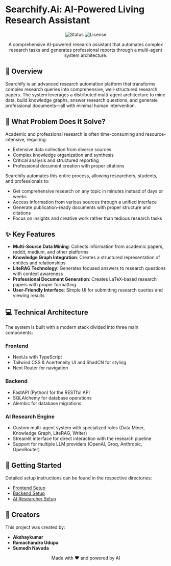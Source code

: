 # Searchify.Ai: AI-Powered Living Research Assistant

<div align="center">
  <img src="https://img.shields.io/badge/status-active-success.svg" alt="Status">
  <img src="https://img.shields.io/badge/license-MIT-blue.svg" alt="License">
</div>

<p align="center">
  A comprehensive AI-powered research assistant that automates complex research tasks and generates professional reports through a multi-agent system architecture.
</p>

## 🌟 Overview

Searchify is an advanced research automation platform that transforms complex research queries into comprehensive, well-structured research papers. The system leverages a distributed multi-agent architecture to mine data, build knowledge graphs, answer research questions, and generate professional documents—all with minimal human intervention.

## 🚀 What Problem Does It Solve?

Academic and professional research is often time-consuming and resource-intensive, requiring:
- Extensive data collection from diverse sources
- Complex knowledge organization and synthesis
- Critical analysis and structured reporting
- Professional document creation with proper citations

Searchify automates this entire process, allowing researchers, students, and professionals to:
- Get comprehensive research on any topic in minutes instead of days or weeks
- Access information from various sources through a unified interface
- Generate publication-ready documents with proper structure and citations
- Focus on insights and creative work rather than tedious research tasks

## ✨ Key Features

- **Multi-Source Data Mining**: Collects information from academic papers, reddit, medium, and other platforms
- **Knowledge Graph Integration**: Creates a structured representation of entities and relationships
- **LiteRAG Technology**: Generates focused answers to research questions with context awareness
- **Professional Document Generation**: Creates LaTeX-based research papers with proper formatting
- **User-Friendly Interface**: Simple UI for submitting research queries and viewing results

## 💻 Technical Architecture

The system is built with a modern stack divided into three main components:

### Frontend
- NextJs with TypeScript
- Tailwind CSS & Acerteneity UI and ShadCN for styling
- Next Router for navigation

### Backend
- FastAPI (Python) for the RESTful API
- SQLAlchemy for database operations
- Alembic for database migrations

### AI Research Engine
- Custom multi-agent system with specialized roles (Data Miner, Knowledge Graph, LiteRAG, Writer)
- Streamlit interface for direct interaction with the research pipeline
- Support for multiple LLM providers (OpenAI, Groq, Anthropic, OpenRouter)

## 🏁 Getting Started

Detailed setup instructions can be found in the respective directories:
- [Frontend Setup](./frontend/README.md)
- [Backend Setup](./backend/README.md)
- [AI Researcher Setup](./AI_researcher/README.md)

## 👥 Creators

This project was created by:

- **Akshaykumar**
- **Ramachandra Udupa**
- **Sumedh Navuda**

<p align="center">
  Made with ❤️ and powered by AI
</p>